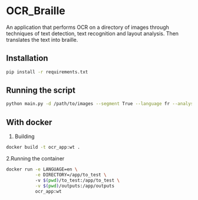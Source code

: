# OCR_Braille
An application that performs OCR on a directory of images through techniques of text detection, text recognition and layout analysis. Then translates the text into braille.

## Installation


```bash
pip install -r requirements.txt
```

## Running the script

```bash
python main.py -d /path/to/images --segment True --language fr --analyse False
```

## With docker 

1. Building
```bash
docker build -t ocr_app:wt .
```
2.Running the container
```bash
docker run -e LANGUAGE=en \
           -e DIRECTORY=/app/to_test \ 
           -v $(pwd)/to_test:/app/to_test \
           -v $(pwd)/outputs:/app/outputs 
           ocr_app:wt
```




